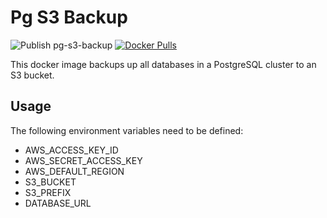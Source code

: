 # Pg S3 Backup

![Publish pg-s3-backup](https://github.com/pennlabs/infrastructure/workflows/Publish%20pg-s3-backup/badge.svg)
[![Docker Pulls](https://img.shields.io/docker/pulls/pennlabs/pg-s3-backup)](https://hub.docker.com/r/pennlabs/pg-s3-backup)

This docker image backups up all databases in a PostgreSQL cluster to an S3 bucket.

## Usage

The following environment variables need to be defined:

* AWS_ACCESS_KEY_ID
* AWS_SECRET_ACCESS_KEY
* AWS_DEFAULT_REGION
* S3_BUCKET
* S3_PREFIX
* DATABASE_URL
